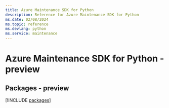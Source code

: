 ```yaml
---
title: Azure Maintenance SDK for Python
description: Reference for Azure Maintenance SDK for Python
ms.date: 02/08/2024
ms.topic: reference
ms.devlang: python
ms.service: maintenance
---
```

# Azure Maintenance SDK for Python - preview
## Packages - preview
[!INCLUDE [packages](maintenance-index.md)]